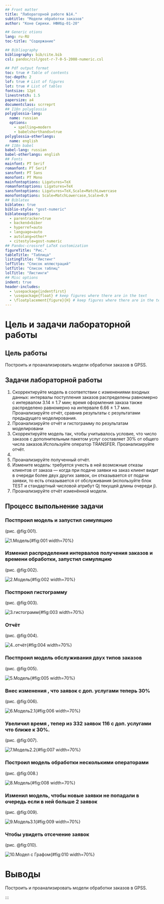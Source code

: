 ```yaml
---
## Front matter
title: "Лабораторной работе №14."
subtitle: "Модели обработки заказов"
author: "Коне Сирики. НФИбд-01-20"

## Generic otions
lang: ru-RU
toc-title: "Содержание"

## Bibliography
bibliography: bib/cite.bib
csl: pandoc/csl/gost-r-7-0-5-2008-numeric.csl

## Pdf output format
toc: true # Table of contents
toc-depth: 2
lof: true # List of figures
lot: true # List of tables
fontsize: 12pt
linestretch: 1.5
papersize: a4
documentclass: scrreprt
## I18n polyglossia
polyglossia-lang:
  name: russian
  options:
	- spelling=modern
	- babelshorthands=true
polyglossia-otherlangs:
  name: english
## I18n babel
babel-lang: russian
babel-otherlangs: english
## Fonts
mainfont: PT Serif
romanfont: PT Serif
sansfont: PT Sans
monofont: PT Mono
mainfontoptions: Ligatures=TeX
romanfontoptions: Ligatures=TeX
sansfontoptions: Ligatures=TeX,Scale=MatchLowercase
monofontoptions: Scale=MatchLowercase,Scale=0.9
## Biblatex
biblatex: true
biblio-style: "gost-numeric"
biblatexoptions:
  - parentracker=true
  - backend=biber
  - hyperref=auto
  - language=auto
  - autolang=other*
  - citestyle=gost-numeric
## Pandoc-crossref LaTeX customization
figureTitle: "Рис."
tableTitle: "Таблица"
listingTitle: "Листинг"
lofTitle: "Список иллюстраций"
lotTitle: "Список таблиц"
lolTitle: "Листинги"
## Misc options
indent: true
header-includes:
  - \usepackage{indentfirst}
  - \usepackage{float} # keep figures where there are in the text
  - \floatplacement{figure}{H} # keep figures where there are in the text
---
```


# Цель и задачи лабораторной работы

## Цель работы

Построить и проанализировать модели обработки заказов в GPSS.

## Задачи лабораторной работы

1. Скорректируйте модель в соответствии с изменениями входных
данных: интервалы поступления заказов распределены равномерно с интервалом
3.14 ± 1.7 мин; время оформления заказа также распределено равномерно на интервале 6.66 ± 1.7 мин. Проанализируйте отчёт, сравнив результаты с результатами предыдущего моделирования.
2. Проанализируйте отчёт и гистограмму по результатам моделировани
3. Скорректируйте модель так, чтобы учитывалось условие, что число
заказов с дополнительным пакетом услуг составляет 30% от общего числа заказов.Используйте оператор TRANSFER. Проанализируйте отчёт.
4. 
 1. Проанализируйте полученный отчёт.
   2. Измените модель: требуется учесть в ней возможные отказы клиентов от заказа
— когда при подаче заявки на заказ клиент видит в очереди более двух других
заявок, он отказывается от подачи заявки, то есть отказывается от обслуживания
(используйте блок TEST и стандартный числовой атрибут Qj текущей длины
очереди j).
   3. Проанализируйте отчёт изменённой модели.


## Процесс выпольнение задачи

###  Постпроил  модель и запустил симуляцию

(рис. @fig:001).

![1.Модель](image/1.png){#fig:001 width=70%}

### Изменил распределения интервалов получения заказов и времени обработки, запустил симуляцию

(рис. @fig:002).

![2.Модель](image/2.png){#fig:002 width=70%}

###  Постпроил  гистограмму

(рис. @fig:003).

![3.гистограмм](image/4.png){#fig:003 width=70%}

### Отчёт

(рис. @fig:004).

![4..отчёт](image/3.png){#fig:004 width=70%}

###  Постпроил модель обслуживания двух типов заказов

(рис. @fig:005).

![5.Модель](image/5.png){#fig:005 width=70%}

### Внес изменения , что заявок с доп. услугами теперь 30%

(рис. @fig:006).

![6.Модель2.1](image/6.png){#fig:006 width=70%}

### Увеличил время , тепер из 332 заявок 116 с доп. услугами что ближе к 30%.

(рис. @fig:007).

![7.Модель2.2](image/7.png){#fig:007 width=70%}

### Построил модель обработки несколькими операторами

(рис. @fig:008.)

![8.Модель](image/8.png){#fig:008 width=70%}

### Изменил модель, чтобы новые заявки не попадали в очередь если в ней больше 2 заявок

(рис. @fig:009).

![9.Модель3.1](image/9.png){#fig:009 width=70%}

### Чтобы увидеть отсечение заявок 

(рис. @fig:010).

![10.Модел с Графом](image/10.png){#fig:010 width=70%}

# Выводы

  Построить и проанализировать модели обработки заказов в GPSS.

:::
